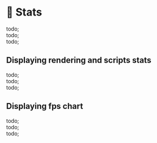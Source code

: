 # 🚧 Stats

todo; <br/>
todo; <br/>
todo; <br/>

## Displaying rendering and scripts stats

todo; <br/>
todo; <br/>
todo; <br/>

## Displaying fps chart

todo; <br/>
todo; <br/>
todo; <br/>
